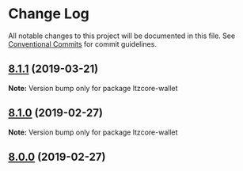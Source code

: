 # Change Log

All notable changes to this project will be documented in this file.
See [Conventional Commits](https://conventionalcommits.org) for commit guidelines.

## [8.1.1](https://github.com/bitpay/ltzcore-wallet/compare/v8.1.0...v8.1.1) (2019-03-21)

**Note:** Version bump only for package ltzcore-wallet

## [8.1.0](https://github.com/bitpay/ltzcore-wallet/compare/v5.0.0-beta.44...v8.1.0) (2019-02-27)

**Note:** Version bump only for package ltzcore-wallet

## [8.0.0](https://github.com/bitpay/ltzcore-wallet/compare/v5.0.0-beta.44...v8.0.0) (2019-02-27)

